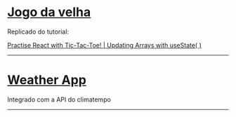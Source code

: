 # [Jogo da velha](./tic-tac-toe)

Replicado do tutorial:

[Practise React with Tic-Tac-Toe! | Updating Arrays with useState( )](https://www.youtube.com/watch?v=nrv_O_dIvns)

*******************

# [Weather App](./weather-app)

Integrado com a API do climatempo

****************